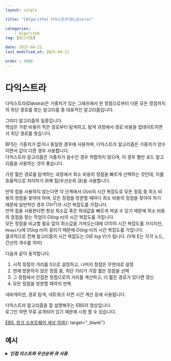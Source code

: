 ```yaml
---
layout: single

title: "[Algorithm] 다익스트라(Dijkstra)"

categories:
    - Algorithm
tag: [알고리즘]

date: 2025-04-21
last_modified_at: 2025-04-21

order : 3000
---
```


# 다익스트라

다익스트라(Dijkstra)은 가중치가 있는 그래프에서 한 정점으로부터 다른 모든 정점까지의 최단 경로를 찾는 알고리즘 중 대표적인 알고리즘입니다.

그리디 알고리즘의 일종입니다.  
핵심은 가장 비용이 적은 경로부터 탐색하고, 탐색 과정에서 경로 비용을 업데이트하면서 최단 경로를 찾습니다.

BFS는 가중치가 없거나 동일한 경우에 사용하며, 다익스트라 알고리즘은 가중치가 양수이면서 값이 다른 경우 사용합니다.  
다익스트라 알고리즘은 가중치가 음수인 경우 적합하지 않으며, 이 경우 벨만 포드 알고리즘을 사용하는 것이 좋습니다.

가장 짧은 경로를 탐색하는 과정에서 최소 비용의 정점을 빠르게 선택하는 것인데, 이를 효율적으로 처리하기 위해 힙(우선순위 큐)을 사용합니다.

만약 힙을 사용하지 않는다면 각 단계에서 $O(n)$의 시간 복잡도로 모든 정점 중 최소 비용의 정점을 찾아야 하며, 모든 정점을 방문할 때마다 최소 비용의 정점을 찾아야 하기 때문에 일반적인 경우 $O(n^2)$의 시간 복잡도를 가집니다.  
만약 힙을 사용한다면 항상 최소값 혹은 최대값을 빠르게 꺼낼 수 있기 때문에 최소 비용의 정점을 찾는 작업이 $O(log \ n)$의 시간 복잡도를 가집니다.  
모든 정점을 비교할 필요 없이 최소값을 가져오는데에 $O(1)$의 시간 복잡도를 가지지만, `Heapify`에 $O(log \ n)$이 걸리기 때문에 $O(log \ n)$의 시간 복잡도를 가집니다.  
결과적으로 전체 알고리즘의 시간 복잡도는 $O(E \ log \ V)$가 됩니다. (V와 E는 각각 노드, 간선의 개수를 의미)

다음과 같이 동작합니다.

1. 시작 정점의 거리를 0으로 설정하고, 나머지 정점은 무한대로 설정
2. 현재 방문하지 않은 정점 중, 최단 거리가 가장 짧은 정점을 선택
3. 그 정점에서 인접한 정점으로의 거리를 계산하고, 더 짧은 경로가 있다면 갱신
4. 모든 정점을 방문할 때까지 반복

네비게이션, 경로 탐색, 네트워크 지연 시간 계산 등에 사용됩니다.

다익스트라 알고리즘을 잘 설명해주는 EBS의 영상입니다.  
로그인 하면 무료 공개되어 있기 때문에 시청 할 수 있습니다.

[EBS, 링크 소프트웨어 세상 10회](https://www.ebs.co.kr/tv/show?prodId=116896&lectId=10363413&pageNum=4&srchType=0&srchText=&srchYear=&srchMonth=&vodProdId=#none){: target="_blank"}

## 예시

<details>
<summary><h5 style="display: inline;">인접 리스트와 우선순위 큐 사용</h5></summary>
<div markdown="1">

사용자에게 값을 입력 받아 1번 노드부터 각 정점까지의 최단 거리를 구합니다.

```cpp
#include <iostream>
#include <vector>
#include <queue>
#include <limits>

using namespace std;

// 무한대를 표현하기 위한 상수값 (최단 거리 초기화에 사용)
const int INF = numeric_limits<int>::max();

// 다익스트라 알고리즘 함수
void dijkstra(int start, const vector<vector<pair<int, int>>>& graph, vector<int>& dist)
{
    int V = graph.size() - 1; // 정점 개수 (1-indexed 기준)

    dist.assign(V + 1, INF);  // 거리 배열 초기화
    dist[start] = 0;          // 시작 정점까지의 거리는 0으로 설정

    // 최소 힙 (거리, 정점 번호)
    priority_queue<pair<int, int>, vector<pair<int, int>>, greater<>> pq;

    // 시작 정점을 우선순위 큐에 넣음
    pq.push({ 0, start });

    // 우선순위 큐가 빌 때까지 반복
    while (!pq.empty())
    {
        // 현재 가장 가까운 정점을 꺼내 현재 정점까지의 최단 거리와 정점 번호를 저장한다.
        int currentDist = pq.top().first;
        int current = pq.top().second;
        pq.pop();

        // 이미 더 짧은 거리로 방문한 적이 있으면 스킵
        if (currentDist > dist[current])
        {
            continue;
        }

        // 현재 정점에서 인접한 모든 정점 순회하며 탐색
        for (const auto& [next, weight] : graph[current])
        {
            // 현재 정점까지 거리 + 간선 가중치
            int newDist = currentDist + weight;

            // 더 짧은 경로를 발견한 경우 갱신
            if (newDist < dist[next])
            {
                // 최단 거리를 갱신하고 큐에 넣어 다시 탐색한다.
                dist[next] = newDist;
                pq.push({ newDist, next });
            }
        }
    }
}

int main()
{
    // 사용자로부터 정점 개수, 간선 개수, 시작 정점을 입력 받는다.
    int V, E, start;
    cout << "순서대로 정점 개수, 간선 개수, 시작 정점 입력" << endl;
    cin >> V >> E >> start;

    // 그래프 초기화
    vector<vector<pair<int, int>>> graph(V + 1);

    cout << "순서대로 출발정점, 도착정점, 가중치 입력" << endl;

    // 간선 정보에 대해 입력 받는다.
    for (int i = 0; i < E; ++i)
    {
        int u, v, w;
        cin >> u >> v >> w;

        // 방향 그래프로 u -> v, 가중치 w
        graph[u].emplace_back(v, w); 
    }

    // 최단 거리 결과를 저장할 벡터
    vector<int> dist;

    // 다익스트라 알고리즘 실행
    dijkstra(start, graph, dist);

    // 결과 출력
    for (int i = 1; i <= V; ++i)
    {
        // 해당 정점에 도달할 수 없는 경우
        if (dist[i] == INF)
        {
            cout << "INF" << endl;
        }
        // 도달 가능한 경우
        else
        {
            cout << dist[i] << endl;
        }
    }
}
```

입력값 예시

```
5 6 1
1 2 2
1 3 3
2 3 4
2 4 5
3 4 6
4 5 1
```

출력 예시

```
0
2
3
7
8
```

</div>
</details>